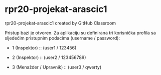 # rpr20-projekat-arascic1
rpr20-projekat-arascic1 created by GitHub Classroom

Pristup bazi je otvoren. Za aplikaciju su definirana tri korisnička profila sa sljedećim pristupnim podacima (username / password):

- 1 (Inspektor) :: (user1 / 123456)

- 2 (Inspektor) :: (user2 / 123456789)

- 3 (Menažder / Upravnik) :: (user3 / qwerty)
